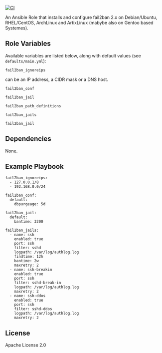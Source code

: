 
[![CI](https://github.com/bodsch/ansible-fail2ban/workflows/CI/badge.svg)](https://github.com/bodsch/ansible-fail2ban/actions?query=workflow%3ACI)

An Ansible Role that installs and configure fail2ban 2.x on Debian/Ubuntu, RHEL/CentOS, ArchLinux and ArtixLinux (mabybe also on Gentoo based Systemes).

## Role Variables

Available variables are listed below, along with default values (see `defaults/main.yml`):

`fail2ban_ignoreips`

can be an IP address, a CIDR mask or a DNS host.

`fail2ban_conf`

`fail2ban_jail`

`fail2ban_path_definitions`

`fail2ban_jails`

`fail2ban_jail`


## Dependencies

None.

## Example Playbook

```
fail2ban_ignoreips:
  - 127.0.0.1/8
  - 192.168.0.0/24

fail2ban_conf:
  default:
    dbpurgeage: 5d

fail2ban_jail:
  default:
    bantime: 3200

fail2ban_jails:
  - name: ssh
    enabled: true
    port: ssh
    filter: sshd
    logpath: /var/log/authlog.log
    findtime: 12h
    bantime: 2w
    maxretry: 2
  - name: ssh-breakin
    enabled: true
    port: ssh
    filter: sshd-break-in
    logpath: /var/log/authlog.log
    maxretry: 2
  - name: ssh-ddos
    enabled: true
    port: ssh
    filter: sshd-ddos
    logpath: /var/log/authlog.log
    maxretry: 2
```

## License

Apache License 2.0
